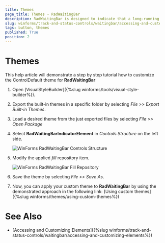 ```yaml
---
title: Themes
page_title: Themes - RadWaitingBar
description: RadWaitingBar is designed to indicate that a long-running operation with indeterminate  length is undergoing.
slug: winforms/track-and-status-controls/waitingbar/accessing-and-customizing-elements/themes
tags: button, themes
published: True
position: 2 
---
```


# Themes

This help article will demonstrate a step by step tutorial how to customize the ControlDefault theme for __RadWaitingBar__ 

1. Open [VisualStyleBuilder]({%slug winforms/tools/visual-style-builder%}).

1. Export the built-in themes in a specific folder by selecting *File >> Export Built-in Themes*.

1. Load a desired theme from the just exported files by selecting *File >> Open Package*

1. Select __RadWaitingBarIndicatorElement__ in *Controls Structure* on the left side.

	![WinForms RadWaitingBar Controls Structure](images/track-and-status-controls-waitingbar-accessing-and-customizing-elements-themes001.png)

1. Modify the applied *fill* repository item. 

	![WinForms RadWaitingBar Fill Repository](images/track-and-status-controls-waitingbar-accessing-and-customizing-elements-themes002.png)

1. Save the theme by selecting *File >> Save As*.

1. Now, you can apply your custom theme to __RadWaitingBar__ by using the demonstrated approach in the following link: [Using custom themes]({%slug winforms/themes/using-custom-themes%})

# See Also

* [Accessing and Customizing Elements]({%slug winforms/track-and-status-controls/waitingbar/accessing-and-customizing-elements%})	
